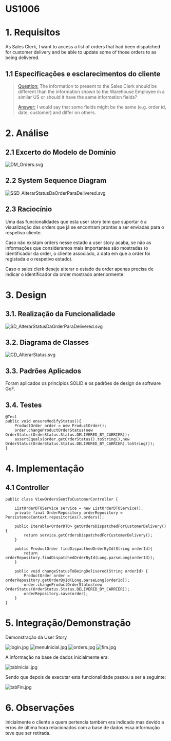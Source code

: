 # US1006

# 1. Requisitos

As Sales Clerk, I want to access a list of orders that had been dispatched for customer delivery and be able to update some of those orders to as being delivered.

## 1.1 Especificações e esclarecimentos do cliente

>[Question:](https://moodle.isep.ipp.pt/mod/forum/discuss.php?d=16814#p21556)
The information to present to the Sales Clerk should be different than the information shown to the Warehouse Employee in a similar US or should it have the same information fields?
> 
>[Answer:](https://moodle.isep.ipp.pt/mod/forum/discuss.php?d=16814#p21622)
I would say that some fields might be the same (e.g. order id, date, customer) and differ on others.

# 2. Análise

## 2.1 Excerto do Modelo de Domínio

![DM_Orders.svg](DM_Orders.svg)

## 2.2 System Sequence Diagram

![SSD_AlterarStatusDaOrderParaDelivered.svg](SSD_AlterarStatusDaOrderParaDelivered.svg)

## 2.3 Raciocínio

Uma das funcionalidades que esta user story tem que suportar é a visualização das orders
que já se encontram prontas a ser enviadas para o respetivo cliente. 

Caso não existam orders nesse estado a user story acaba, se não as informações que consideramos
mais importantes são mostradas (o identificador da order, o cliente associado, a data
em que a order foi registada e o respetivo estado).

Caso o sales clerk deseje alterar o estado da order apenas precisa de indicar o identificador da order
mostrado anteriormente.

# 3. Design

## 3.1. Realização da Funcionalidade

![SD_AlterarStatusDaOrderParaDelivered.svg](SD_AlterarStatusDaOrderParaDelivered.svg)

## 3.2. Diagrama de Classes

![CD_AlterarStatus.svg](CD_AlterarStatus.svg)

## 3.3. Padrões Aplicados

Foram aplicados os princípios SOLID e os padrões de design de software GoF. 

## 3.4. Testes 

    @Test
    public void ensureModifyStatus(){
        ProductOrder order = new ProductOrder();
        order.changeProductOrderStatus(new OrderStatus(OrderStatus.Status.DELIVERED_BY_CARRIER));
        assertEquals(order.getOrderStatus().toString(),new OrderStatus(OrderStatus.Status.DELIVERED_BY_CARRIER).toString());
    }

# 4. Implementação

## 4.1 Controller

    public class ViewOrdersSentToCustomerController {

        ListOrderDTOService service = new ListOrderDTOService();
        private final OrderRepository orderRepository = PersistenceContext.repositories().orders();

        public Iterable<OrderDTO> getOrdersDispatchedForCustomerDelivery() {
            return service.getOrdersDispatchedForCustomerDelivery();
        }

        public ProductOrder findDispacthedOrderById(String orderId){
            return orderRepository.findDispatchedOrderById(Long.parseLong(orderId));
        }

        public void changeStatusToBeingDelivered(String orderId) {
            ProductOrder order = orderRepository.getOrderById(Long.parseLong(orderId));
            order.changeProductOrderStatus(new OrderStatus(OrderStatus.Status.DELIVERED_BY_CARRIER));
            orderRepository.save(order);
        }
    }

# 5. Integração/Demonstração

Demonstração da User Story

![login.jpg](login.jpg)
![menuInicial.jpg](menuInicial.jpg)
![orders.jpg](orders.jpg)
![fim.jpg](fim.jpg)

A informação na base de dados inicialmente era:

![tabInicial.jpg](tabInicial.jpg)

Sendo que depois de executar esta funcionalidade passou a ser a seguinte:

![tabFin.jpg](tabFin.jpg)

# 6. Observações

Inicialmente o cliente a quem pertencia também era indicado mas devido a erros de última hora
relacionados com a base de dados essa informação teve que ser retirada.
